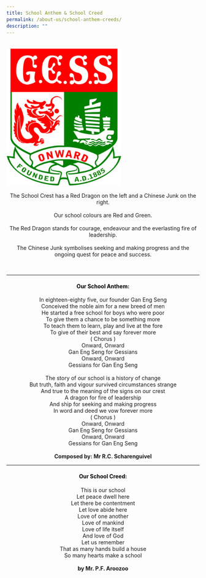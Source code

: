 ```yaml
---
title: School Anthem & School Creed
permalink: /about-us/school-anthem-creeds/
description: ""
---
```


<br>
<img src="/images/cropped-GESS_Crest.jpeg" 
         style="width:300px"
	/>
<br>

<p style="text-align:center;">The School Crest has a Red Dragon on the left and a Chinese Junk on the right.<br><br>Our school colours are Red and Green.<br><br>The Red Dragon stands for courage, endeavour and the everlasting fire of leadership.<br><br>The Chinese Junk symbolises seeking and making progress and the ongoing quest for peace and success.<br></p>

<br>

----

<h4 style="color:black" align="center">Our School Anthem:</h4>


<p style="text-align:center;">In eighteen-eighty five, our founder Gan Eng Seng<br>Conceived the noble aim for a new breed of men<br>He started a free school for boys who were poor<br>To give them a chance to be something more<br>To teach them to learn, play and live at the fore<br>To give of their best and say forever more<br>( Chorus )<br>Onward, Onward<br>Gan Eng Seng for Gessians<br>Onward, Onward<br>Gessians for Gan Eng Seng<br><br>The story of our school is a history of change<br>But truth, faith and vigour survived circumstances strange<br>And true to the meaning of the signs on our crest<br>A dragon for fire of leadership<br>And ship for seeking and making progress<br>In word and deed we vow forever more<br>( Chorus )<br>Onward, Onward<br>Gan Eng Seng for Gessians<br>Onward, Onward<br>Gessians for Gan Eng Seng<br><br><strong>Composed by: Mr R.C. Scharenguivel</strong></p>

----

<h4 style="color:black" align="center">Our School Creed:
</h4>

<p style="text-align:center;">This is our school<br>Let peace dwell here<br>Let there be contentment<br>Let love abide here<br>Love of one another<br>Love of mankind<br>Love of life itself<br>And love of God<br>Let us remember<br>That as many hands build a house<br>So many hearts make a school<br><br><strong>by Mr. P.F. Aroozoo</strong><br></p>
